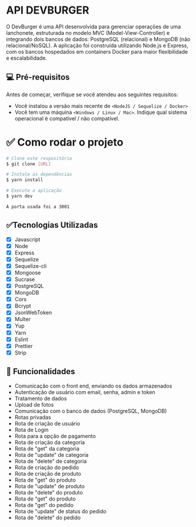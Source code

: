 <H1>API DEVBURGER</H1>
O DevBurger é uma API desenvolvida para gerenciar operações de uma lanchonete, estruturada no modelo MVC (Model-View-Controller) e integrando dois bancos de dados: PostgreSQL (relacional) e MongoDB (não relacional/NoSQL). A aplicação foi construída utilizando Node.js e Express, com os bancos hospedados em containers Docker para maior flexibilidade e escalabilidade.

## 💻 Pré-requisitos

Antes de começar, verifique se você atendeu aos seguintes requisitos:

- Você instalou a versão mais recente de `<NodeJS / Sequelize / Docker>`
- Você tem uma máquina `<Windows / Linux / Mac>`. Indique qual sistema operacional é compatível / não compatível.

# ✅ Como rodar o projeto
```bash
# Clone este respositório
$ git clone [URL]

# Instale as dependências
$ yarn install

# Execute a aplicação
$ yarn dev

A porta usada foi a 3001
```
## ✅Tecnologias Utilizadas
- [X] Javascript
- [X] Node
- [X] Express
- [X] Sequelize
- [X] Sequelize-cli
- [X] Mongoose
- [X] Sucrase
- [X] PostgreSQL
- [X] MongoDB
- [X] Cors
- [X] Bcrypt
- [X] JsonWebToken
- [X] Multer
- [X] Yup
- [X] Yarn
- [X] Eslint
- [X] Prettier
- [X] Strip

## 🔧 Funcionalidades 
- Comunicação com o front end, enviando os dados armazenados
- Autenticação de usuário com email, senha, admin e token
- Tratamento de dados
- Upload de fotos
- Comunicação com o banco de dados (PostgreSQL, MongoDB)
- Rotas privadas
- Rota de criação de usuário
- Rota de Login
- Rota para a opção de pagamento
- Rota de criação da categoria
- Rota de "get" da categoria
- Rota de "update" de categoria
- Rota de "delete" de categoria
- Rota de criação do pedido
- Rota de criação de produto
- Rota de "get" do produto
- Rota de "update" de produto
- Rota de "delete" do produto
- Rota de "get" do produto
- Rota de "get" do pedido
- Rota de "update" de status do pedido
- Rota de "delete" do pedido
